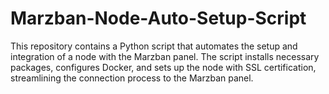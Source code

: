 # Marzban-Node-Auto-Setup-Script
This repository contains a Python script that automates the setup and integration of a node with the Marzban panel. The script installs necessary packages, configures Docker, and sets up the node with SSL certification, streamlining the connection process to the Marzban panel.
